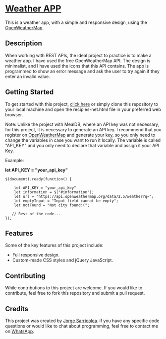 # [Weather APP](https://jorgesarricolea.com/weather-app)
This is a weather app, with a simple and responsive design, using the [OpenWeatherMap](https://openweathermap.org/api).

## Description
When working with REST APIs, the ideal project to practice is to make a weather app. I have used the free OpenWeatherMap API. The design is minimalist, and I have used the icons that this API contains. The app is programmed to show an error message and ask the user to try again if they enter an invalid value.

## Getting Started
To get started with this project, [click here](https://jorgesarricolea.com/weather-app) or simply clone this repository to your local machine and open the recipies-net.html file in your preferred web browser.

Note: Unlike the project with MealDB, where an API key was not necessary, for this project, it is necessary to generate an API key. I recommend that you register on [OpenWeatherMap](https://openweathermap.org/api) and generate your key, so you only need to change the variables in case you want to run it locally. The variable is called "API_KEY" and you only need to declare that variable and assign it your API Key.

Example:

**let API_KEY = "your_api_key"**

```
$(document).ready(function() {

    let API_KEY = "your_api_key"
    let information = $("#information");
    let url = "https://api.openweathermap.org/data/2.5/weather?q=";
    let emptyInput = "Input field cannot be empty";
    let notFound = "Not city found:(";
    
   // Rest of the code...
});
```

## Features
Some of the key features of this project include:

- Full responsive design.
- Custom-made CSS styles and jQuery JavaScript.

## Contributing
While contributions to this project are welcome. If you would like to contribute, feel free to fork this repository and submit a pull request.

## Credits
This project was created by [Jorge Sarricolea](https://jorgesarricolea.com). if you have any specific code questions or would like to chat about programming, feel free to contact me on [WhatsApp](https://wa.me/529381095593).



